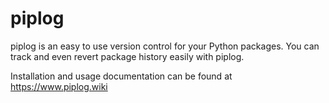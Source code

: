 # piplog
piplog is an easy to use version control for your Python packages. You can track and even revert package history easily with piplog.

Installation and usage documentation can be found at https://www.piplog.wiki
